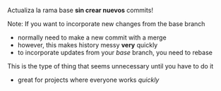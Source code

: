 Actualiza la rama base **sin crear nuevos** commits!

Note:
If you want to incorporate new changes from the base branch
- normally need to make a new commit with a merge
- however, this makes history messy **very** quickly
- to incorporate updates from your _base_ branch, you need to rebase

This is the type of thing that seems unnecessary until you have to do it
- great for projects where everyone works _quickly_
